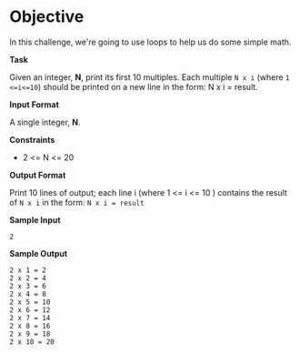 # Objective 
In this challenge, we're going to use loops to help us do some simple math.

**Task**

Given an integer, **N**, print its first 10 multiples. Each multiple `N x i` (where `1 <=i<=10`) should be printed on a new line in the form: N x i = result.

**Input Format**

A single integer, **N**.

**Constraints**

- 2 <= N <= 20

**Output Format**

Print 10 lines of output; each line i (where 1 <= i <= 10 ) contains the  result of `N x i`  in the form: `N x i = result`

**Sample Input**

```
2
```

**Sample Output**

```
2 x 1 = 2
2 x 2 = 4
2 x 3 = 6
2 x 4 = 8
2 x 5 = 10
2 x 6 = 12
2 x 7 = 14
2 x 8 = 16
2 x 9 = 18
2 x 10 = 20
```